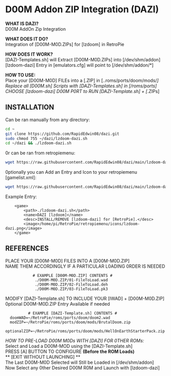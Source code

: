 # D00M Addon ZIP Integration (DAZI)  

**WHAT IS DAZI?**  
D00M AddOn Zip Integration  

**WHAT DOES IT DO?**  
Integration of [D00M-M0D.ZIPs] for [lzdoom] in RetroPie  

**HOW DOES IT WORK?**  
[DAZI-Templates.sh] will Extract [D00M-M0D.ZIPs] into [/dev/shm/addon]  
[lzdoom-dazi] Entry in [emulators.cfg] will point to [/dev/shm/addon/*]  

**HOW TO USE:**  
Place your [D00M-M0D] FILEs into a [.ZIP] in [..roms/ports/doom/mods/*]  
Replace all [D00M.sh] Scripts with [DAZI-Templates.sh] in [/roms/ports]  
CHOOSE [lzdoom-dazi] D00M P0RT to RUN [DAZI-Template.sh] + [*.ZIPs]  

## INSTALLATION  

 Can be ran manually from any directory:  
```bash
cd ~
git clone https://github.com/RapidEdwin08/dazi.git
sudo chmod 755 ~/dazi/lzdoom-dazi.sh
cd ~/dazi && ./lzdoom-dazi.sh
```
0r can be ran from retropiemenu:  

```bash
wget https://raw.githubusercontent.com/RapidEdwin08/dazi/main/lzdoom-dazi.sh -P ~/RetroPie/retropiemenu
```

0ptionally you can Add an Entry and Icon to your retropiemenu [gamelist.xml]:  
```bash
wget https://raw.githubusercontent.com/RapidEdwin08/dazi/main/lzdoom-dazi.png -P ~/RetroPie/retropiemenu/icons
```
Example Entry:  
```
	<game>
		<path>./lzdoom-dazi.sh</path>
		<name>DAZI [lzdoom]</name>
		<desc>INSTALL/REMOVE [lzdoom-dazi] for [RetroPie].</desc>
		<image>/home/pi/RetroPie/retropiemenu/icons/lzdoom-dazi.png</image>
	</game>
```
## REFERENCES  

PLACE YOUR [D00M-M0D] FILES INTO A [D00M-M0D.ZIP]  
NAME THEM ACCORDINGLY IF A PARTICULAR L0ADING 0RDER IS NEEDED  

                # EXAMPLE [D00M-M0D.ZIP] CONTENTS #  
                 ./D00M-M0D.ZIP/01-FileToLoad.wad  
                 ./D00M-M0D.ZIP/02-FileToLoad.deh  
                 ./D00M-M0D.ZIP/03-FileToLoad.pk3  

MODIFY [DAZI-Template.sh] TO INCLUDE YOUR [IWAD] + [D00M-M0D.ZIP]  
0ptional D00M-M0D.ZIP Entry Available if needed  

              # EXAMPLE [DAZI-Template.sh] CONTENTS #  
      doomWAD=~/RetroPie/roms/ports/doom/doom2.wad  
      modZIP=~/RetroPie/roms/ports/doom/mods/BrutalDoom.zip  
      optionalZIP=~/RetroPie/roms/ports/doom/mods/HellOnEarthStarterPack.zip  

*HOW TO PRE-LOAD D00M M0Ds WITH [DAZI] FOR 0THER ROMs:*  
Select and Load a D00M-MOD using the [DAZI-Template.sh]  
PRESS [A] BUTTON TO CONFIGURE **(Before the ROM Loads)**  
** [EXIT WITHOUT LAUNCHING] **  
The Last D00M-M0D Selected will Still be Loaded in [/dev/shm/addon]  
Now Select any 0ther Desired D00M R0M and Launch with [lzdoom-dazi]  
